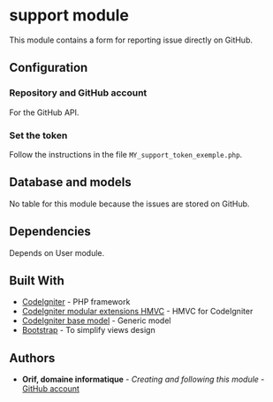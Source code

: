 # support module
This module contains a form for reporting issue directly on GitHub.

## Configuration

### Repository and GitHub account
For the GitHub API.

### Set the token
Follow the instructions in the file `MY_support_token_exemple.php`.

## Database and models
No table for this module because the issues are stored on GitHub.

## Dependencies
Depends on User module.

## Built With
* [CodeIgniter](https://www.codeigniter.com/) - PHP framework
* [CodeIgniter modular extensions HMVC](https://bitbucket.org/wiredesignz/codeigniter-modular-extensions-hmvc) - HMVC for CodeIgniter
* [CodeIgniter base model](https://github.com/jamierumbelow/codeigniter-base-model) - Generic model
* [Bootstrap](https://getbootstrap.com/) - To simplify views design

## Authors
* **Orif, domaine informatique** - *Creating and following this module* - [GitHub account](https://github.com/OrifInformatique)
